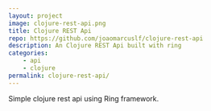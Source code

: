 ```yaml
---
layout: project
image: clojure-rest-api.png
title: Clojure REST Api
repo: https://github.com/joaomarcuslf/clojure-rest-api
description: An Clojure REST Api built with ring
categories:
    - api
    - clojure
permalink: clojure-rest-api/
---
```


Simple clojure rest api using Ring framework.
